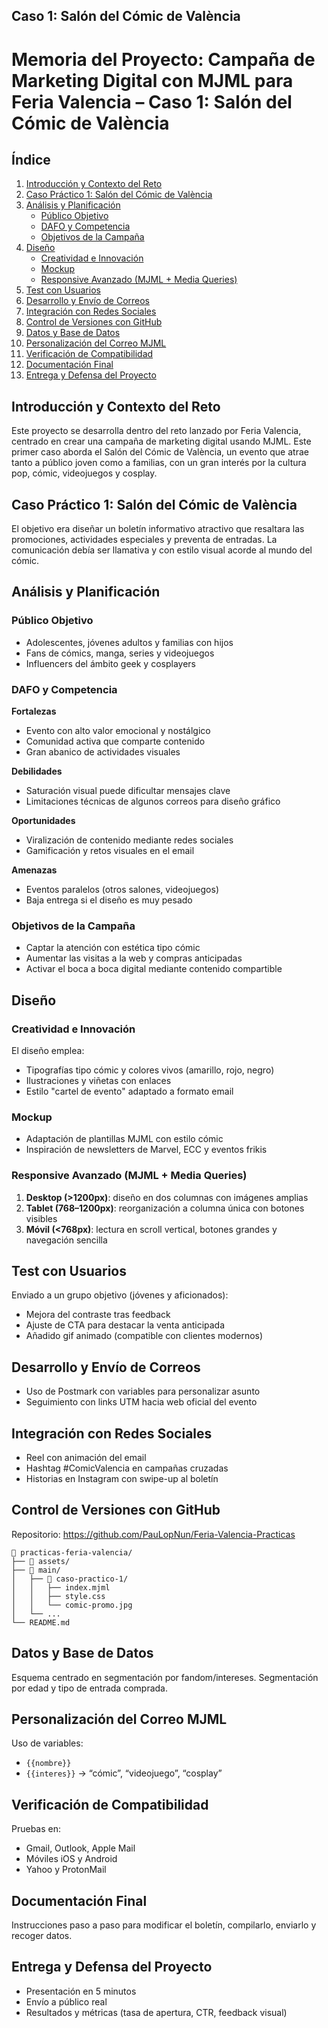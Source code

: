 ## Caso 1: Salón del Cómic de València


# Memoria del Proyecto: Campaña de Marketing Digital con MJML para Feria Valencia – Caso 1: Salón del Cómic de València

## Índice

1. [Introducción y Contexto del Reto](#introducción-y-contexto-del-reto)
2. [Caso Práctico 1: Salón del Cómic de València](#caso-práctico-1-salón-del-cómic-de-valència)
3. [Análisis y Planificación](#análisis-y-planificación)
   - [Público Objetivo](#público-objetivo)
   - [DAFO y Competencia](#dafo-y-competencia)
   - [Objetivos de la Campaña](#objetivos-de-la-campaña)
4. [Diseño](#diseño)
   - [Creatividad e Innovación](#creatividad-e-innovación)
   - [Mockup](#mockup)
   - [Responsive Avanzado (MJML + Media Queries)](#responsive-avanzado-mjml--media-queries)
5. [Test con Usuarios](#test-con-usuarios)
6. [Desarrollo y Envío de Correos](#desarrollo-y-envío-de-correos)
7. [Integración con Redes Sociales](#integración-con-redes-sociales)
8. [Control de Versiones con GitHub](#control-de-versiones-con-github)
9. [Datos y Base de Datos](#datos-y-base-de-datos)
10. [Personalización del Correo MJML](#personalización-del-correo-mjml)
11. [Verificación de Compatibilidad](#verificación-de-compatibilidad)
12. [Documentación Final](#documentación-final)
13. [Entrega y Defensa del Proyecto](#entrega-y-defensa-del-proyecto)

## Introducción y Contexto del Reto

Este proyecto se desarrolla dentro del reto lanzado por Feria Valencia, centrado en crear una campaña de marketing digital usando MJML. Este primer caso aborda el Salón del Cómic de València, un evento que atrae tanto a público joven como a familias, con un gran interés por la cultura pop, cómic, videojuegos y cosplay.

## Caso Práctico 1: Salón del Cómic de València

El objetivo era diseñar un boletín informativo atractivo que resaltara las promociones, actividades especiales y preventa de entradas. La comunicación debía ser llamativa y con estilo visual acorde al mundo del cómic.

## Análisis y Planificación

### Público Objetivo

- Adolescentes, jóvenes adultos y familias con hijos
- Fans de cómics, manga, series y videojuegos
- Influencers del ámbito geek y cosplayers

### DAFO y Competencia

**Fortalezas**
- Evento con alto valor emocional y nostálgico
- Comunidad activa que comparte contenido
- Gran abanico de actividades visuales

**Debilidades**
- Saturación visual puede dificultar mensajes clave
- Limitaciones técnicas de algunos correos para diseño gráfico

**Oportunidades**
- Viralización de contenido mediante redes sociales
- Gamificación y retos visuales en el email

**Amenazas**
- Eventos paralelos (otros salones, videojuegos)
- Baja entrega si el diseño es muy pesado

### Objetivos de la Campaña

- Captar la atención con estética tipo cómic
- Aumentar las visitas a la web y compras anticipadas
- Activar el boca a boca digital mediante contenido compartible

## Diseño

### Creatividad e Innovación

El diseño emplea:
- Tipografías tipo cómic y colores vivos (amarillo, rojo, negro)
- Ilustraciones y viñetas con enlaces
- Estilo "cartel de evento" adaptado a formato email

### Mockup

- Adaptación de plantillas MJML con estilo cómic
- Inspiración de newsletters de Marvel, ECC y eventos frikis

### Responsive Avanzado (MJML + Media Queries)

1. **Desktop (>1200px)**: diseño en dos columnas con imágenes amplias
2. **Tablet (768–1200px)**: reorganización a columna única con botones visibles
3. **Móvil (<768px)**: lectura en scroll vertical, botones grandes y navegación sencilla

## Test con Usuarios

Enviado a un grupo objetivo (jóvenes y aficionados):
- Mejora del contraste tras feedback
- Ajuste de CTA para destacar la venta anticipada
- Añadido gif animado (compatible con clientes modernos)

## Desarrollo y Envío de Correos

- Uso de Postmark con variables para personalizar asunto
- Seguimiento con links UTM hacia web oficial del evento

## Integración con Redes Sociales

- Reel con animación del email
- Hashtag #ComicValencia en campañas cruzadas
- Historias en Instagram con swipe-up al boletín

## Control de Versiones con GitHub

Repositorio: https://github.com/PauLopNun/Feria-Valencia-Practicas

```plaintext
📁 practicas-feria-valencia/
├── 📁 assets/
├── 📁 main/
│   ├── 📁 caso-practico-1/
│   │   ├── index.mjml
│   │   ├── style.css
│   │   └── comic-promo.jpg
│   └── ...
└── README.md
```

## Datos y Base de Datos

Esquema centrado en segmentación por fandom/intereses. Segmentación por edad y tipo de entrada comprada.

## Personalización del Correo MJML

Uso de variables:
- `{{nombre}}`
- `{{interes}}` → “cómic”, “videojuego”, “cosplay”

## Verificación de Compatibilidad

Pruebas en:
- Gmail, Outlook, Apple Mail
- Móviles iOS y Android
- Yahoo y ProtonMail

## Documentación Final

Instrucciones paso a paso para modificar el boletín, compilarlo, enviarlo y recoger datos.

## Entrega y Defensa del Proyecto

- Presentación en 5 minutos
- Envío a público real
- Resultados y métricas (tasa de apertura, CTR, feedback visual)